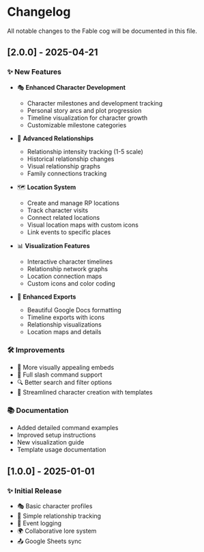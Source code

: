 # Changelog

All notable changes to the Fable cog will be documented in this file.

## [2.0.0] - 2025-04-21

### ✨ New Features

- 🎭 **Enhanced Character Development**

  - Character milestones and development tracking
  - Personal story arcs and plot progression
  - Timeline visualization for character growth
  - Customizable milestone categories

- 👥 **Advanced Relationships**

  - Relationship intensity tracking (1-5 scale)
  - Historical relationship changes
  - Visual relationship graphs
  - Family connections tracking

- 🗺️ **Location System**

  - Create and manage RP locations
  - Track character visits
  - Connect related locations
  - Visual location maps with custom icons
  - Link events to specific places

- 📊 **Visualization Features**

  - Interactive character timelines
  - Relationship network graphs
  - Location connection maps
  - Custom icons and color coding

- 📑 **Enhanced Exports**
  - Beautiful Google Docs formatting
  - Timeline exports with icons
  - Relationship visualizations
  - Location maps and details

### 🛠️ Improvements

- 🎨 More visually appealing embeds
- 📱 Full slash command support
- 🔍 Better search and filter options
- 🎯 Streamlined character creation with templates

### 📚 Documentation

- Added detailed command examples
- Improved setup instructions
- New visualization guide
- Template usage documentation

## [1.0.0] - 2025-01-01

### ✨ Initial Release

- 🎭 Basic character profiles
- 🔗 Simple relationship tracking
- 📝 Event logging
- 🌍 Collaborative lore system
- 📤 Google Sheets sync
